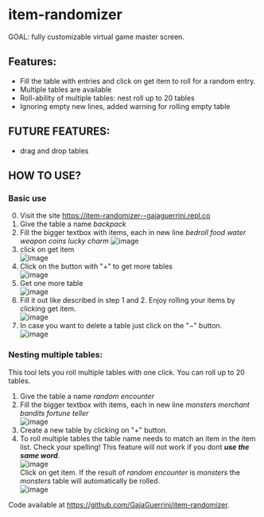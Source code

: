 # item-randomizer
GOAL:  fully customizable virtual game master screen. <br>

## Features:
- Fill the table with entries and click on get item to roll for a random entry.
- Multiple tables are available
- Roll-ability of multiple tables: nest roll up to 20 tables
- Ignoring empty new lines, added warning for rolling empty table

## FUTURE FEATURES:
  - drag and drop tables

## **HOW TO USE?**

### Basic use
  0. Visit the site  https://item-randomizer--gajaguerrini.repl.co
  1. Give the table a name _backpack_ 
  2. Fill the bigger textbox with items, each in new line  _bedroll 
food
water
weapon
coins
lucky charm_ ![image](image.png)
  3. click on get item <br>
![image](image_2.png) 
  4. Click on the button with "+" to get more tables <br>![image](image_3.png)
  5. Get one more table <br> ![image](image_4.png)
  6. Fill it out like described in step 1 and 2. Enjoy rolling your items by clicking get item. <br> ![image](image_5.png)
  7. In case you want to delete a table just click on the "−" button. <br> ![image](image_12.png)

### Nesting multiple tables:

This tool lets you roll multiple tables with one click. You can roll up to 20 tables. 
  1. Give the table a name _random encounter_  
  2. Fill the bigger textbox with items, each in new line _monsters
merchant
bandits
fortune teller_ <br> ![image](image_7.png)
  3. Create a new table by clicking on "+" button.
  4. To roll multiple tables the table name needs to match an item in the item list. Check your spelling! This feature will not work if you dont ***use the same word***. <br> ![image](image_8.png)
<br> Click on get item. If the result of _random encounter_ is  _monsters_ the _monsters_ table will automatically be rolled. <br> ![image](image_11.png)
  


Code available at https://github.com/GajaGuerrini/item-randomizer.